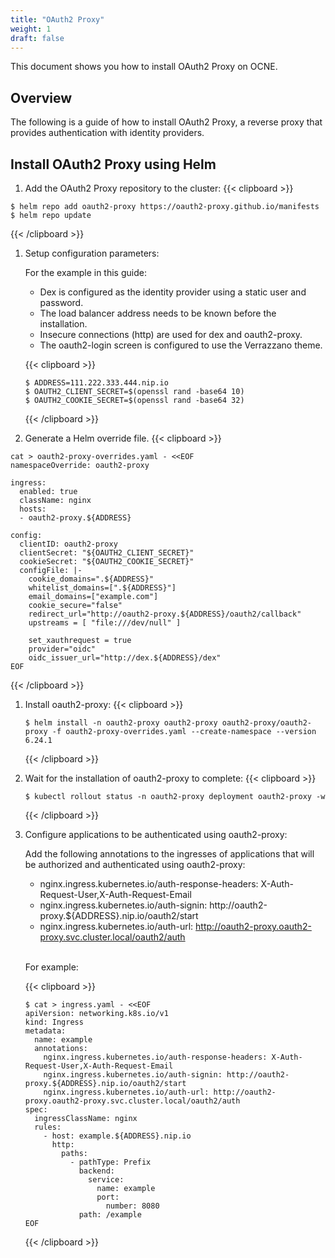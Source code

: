 ```yaml
---
title: "OAuth2 Proxy"
weight: 1
draft: false
---
```

This document shows you how to install OAuth2 Proxy on OCNE.

## Overview

The following is a guide of how to install OAuth2 Proxy, a reverse proxy that provides authentication with identity providers.

## Install OAuth2 Proxy using Helm

1. Add the OAuth2 Proxy repository to the cluster:
{{< clipboard >}}
<div class="highlight">

```
$ helm repo add oauth2-proxy https://oauth2-proxy.github.io/manifests
$ helm repo update
```
</div>
{{< /clipboard >}}

1. Setup configuration parameters:

   For the example in this guide:

    * Dex is configured as the identity provider using a static user and password.
    * The load balancer address needs to be known before the installation.
    * Insecure connections (http) are used for dex and oauth2-proxy.
    * The oauth2-login screen is configured to use the Verrazzano theme.

   {{< clipboard >}}
   <div class="highlight">

   ```
   $ ADDRESS=111.222.333.444.nip.io
   $ OAUTH2_CLIENT_SECRET=$(openssl rand -base64 10)
   $ OAUTH2_COOKIE_SECRET=$(openssl rand -base64 32)
   ```
   </div>
   {{< /clipboard >}}

1. Generate a Helm override file.
   {{< clipboard >}}
<div class="highlight">

```
cat > oauth2-proxy-overrides.yaml - <<EOF
namespaceOverride: oauth2-proxy

ingress:
  enabled: true
  className: nginx
  hosts:
  - oauth2-proxy.${ADDRESS}

config:
  clientID: oauth2-proxy
  clientSecret: "${OAUTH2_CLIENT_SECRET}"
  cookieSecret: "${OAUTH2_COOKIE_SECRET}"
  configFile: |-
    cookie_domains=".${ADDRESS}"
    whitelist_domains=[".${ADDRESS}"]
    email_domains=["example.com"]
    cookie_secure="false"
    redirect_url="http://oauth2-proxy.${ADDRESS}/oauth2/callback"
    upstreams = [ "file:///dev/null" ]

    set_xauthrequest = true
    provider="oidc"
    oidc_issuer_url="http://dex.${ADDRESS}/dex"
EOF
```
</div>
{{< /clipboard >}}

1. Install oauth2-proxy:
   {{< clipboard >}}
   <div class="highlight">

   ```
   $ helm install -n oauth2-proxy oauth2-proxy oauth2-proxy/oauth2-proxy -f oauth2-proxy-overrides.yaml --create-namespace --version 6.24.1
   ```
   </div>
   {{< /clipboard >}}


1. Wait for the installation of oauth2-proxy to complete:
   {{< clipboard >}}
   <div class="highlight">

   ```
   $ kubectl rollout status -n oauth2-proxy deployment oauth2-proxy -w
   ```
   </div>
   {{< /clipboard >}}


1. Configure applications to be authenticated using oauth2-proxy:

   Add the following annotations to the ingresses of applications that will be authorized and authenticated using oauth2-proxy:
   * nginx.ingress.kubernetes.io/auth-response-headers: X-Auth-Request-User,X-Auth-Request-Email
   * nginx.ingress.kubernetes.io/auth-signin: http://oauth2-proxy.${ADDRESS}.nip.io/oauth2/start
   * nginx.ingress.kubernetes.io/auth-url: http://oauth2-proxy.oauth2-proxy.svc.cluster.local/oauth2/auth

   <br>For example:

   {{< clipboard >}}
   <div class="highlight">
   
   ```
   $ cat > ingress.yaml - <<EOF
   apiVersion: networking.k8s.io/v1
   kind: Ingress
   metadata:
     name: example
     annotations:
       nginx.ingress.kubernetes.io/auth-response-headers: X-Auth-Request-User,X-Auth-Request-Email
       nginx.ingress.kubernetes.io/auth-signin: http://oauth2-proxy.${ADDRESS}.nip.io/oauth2/start
       nginx.ingress.kubernetes.io/auth-url: http://oauth2-proxy.oauth2-proxy.svc.cluster.local/oauth2/auth
   spec:
     ingressClassName: nginx
     rules:
       - host: example.${ADDRESS}.nip.io
         http:
           paths:
             - pathType: Prefix
               backend:
                 service:
                   name: example
                   port:
                     number: 8080
               path: /example
   EOF
   ```
   </div>
   {{< /clipboard >}}
